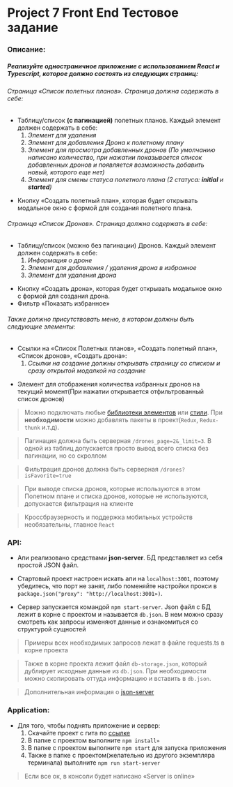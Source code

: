 # Project 7 Front End Тестовое задание

### Описание: 
##### Реализуйте одностраничное приложение с использованием React и Typescript, которое должно состоять из следующих страниц:
###### Страница «Список полетных планов». Страница должна содержать в себе:
* Таблицу/список **(с пагинацией)** полетных планов. Каждый элемент должен содержать в себе:
    1. *Элемент для удаления*
    2. *Элемент для добавления Дрона к полетному плану*
    3. *Элемент для просмотра добавленных дронов (По умолчанию написано количество, при нажатии показывается список добавленных дронов и появляется возможность добавить новый, которого еще нет)*
    4. *Элемент для смены статуса полетного плана (2 статуса: **initial** и **started**)*
- Кнопку «Создать полетный план», которая будет открывать модальное окно с формой для создания полетного плана.

###### Страница «Список Дронов». Страница должна содержать в себе:
* Таблицу/список (можно без пагинации) Дронов. Каждый элемент должен содержать в себе:
    1. *Информация о дроне*
    2. *Элемент для добавления / удаления дрона в избранное*
    3. *Элемент для удаления дрона*
- Кнопку «Создать дрона», которая будет открывать модальное окно с формой для создания дрона.
- Фильтр «Показать избранное»

###### Также должно присутствовать меню, в котором должны быть следующие элементы:
* Ссылки на «Список Полетных планов», «Создать полетный план», «Список дронов», «Создать дрона»:
    1. *Ссылки на создание должны открывать страницу со списком и сразу открытой модалкой на создание*
- Элемент для отображения количества избранных дронов на текущий момент(При нажатии открывается отфильтрованный список дронов)

> Можно подключать любые [библиотеки элементов](https://www.primefaces.org/primereact/#/) или [стили](https://stackpath.bootstrapcdn.com/bootstrap/4.4.1/css/bootstrap.min.css). При **необходимости** можно добавлять пакеты в проект(`Redux`, `Redux-thunk` и.т.д). 

> Пагинация должна быть серверная `/drones_page=2&_limit=3`. В одной из таблиц допускается просто вывод всего списка без пагинации, но со скроллом

> Фильтрация дронов должна быть серверная `/drones?isFavorite=true`

> При выводе списка дронов, которые используются в этом Полетном плане и списка дронов, которые не используются, допускается фильтрация на клиенте

> Кроссбраузерность и поддержка мобильных устройств необязательны, главное `React`

### API:
* Апи реализовано средствами **json-server**. БД представляет из себя простой JSON файл. 
- Стартовый проект настроен искать апи на `localhost:3001`, поэтому убедитесь, что порт не занят, либо поменяйте настройки прокси в `package.json("proxy": "http://localhost:3001»)`. 
* Сервер запускается командой `npm start-server`. Json файл с БД лежит в корне с проектом и называется `db.json`. В нем можно сразу смотреть как запросы изменяют данные и ознакомиться со структурой сущностей

> Примеры всех необходимых запросов лежат в файле requests.ts в корне проекта

> Также в корне проекта лежит файл `db-storage.json`, который дублирует исходные данные из `db.json`. При необходимости можно скопировать оттуда информацию и вставить в `db.json`.

> Дополнительная информация о [json-server](https://github.com/typicode/json-server)

### Application:
- Для того, чтобы поднять приложение и сервер:
    1. Скачайте проект с гита по [ссылке](https://bitbucket.org/diginavis/test-project/src/master/)
	2. В папке с проектом выполните `npm install»` 
	3. В папке с проектом выполните `npm start` для запуска приложения
	4. Также в папке с проектом(желательно из другого экземпляра терминала) выполните `npm run start-server`

> Если все ок, в консоли будет написано «Server is online»

